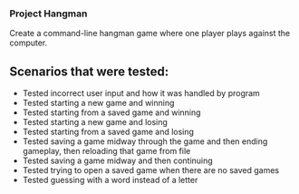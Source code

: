 ### Project Hangman
Create a command-line hangman game where one player plays against the computer.

## Scenarios that were tested:
- Tested incorrect user input and how it was handled by program
- Tested starting a new game and winning
- Tested starting from a saved game and winning
- Tested starting a new game and losing
- Tested starting from a saved game and losing
- Tested saving a game midway through the game and then ending gameplay, then reloading that game from file
- Tested saving a game midway and then continuing
- Tested trying to open a saved game when there are no saved games
- Tested guessing with a word instead of a letter
